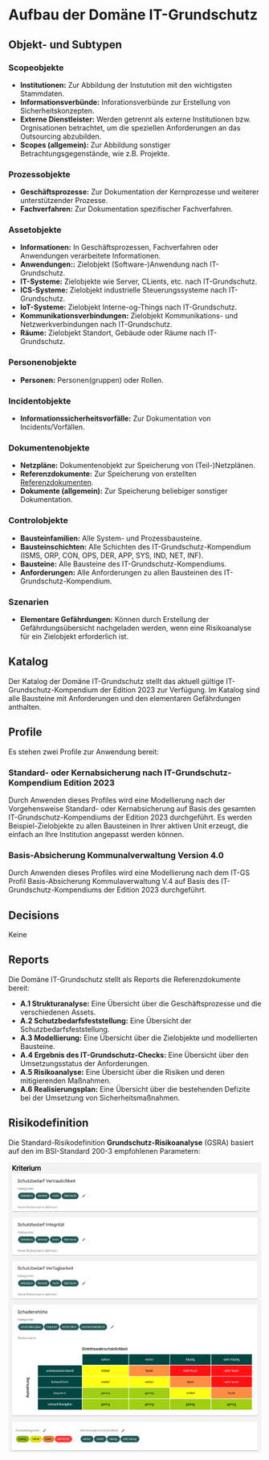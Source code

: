 # Aufbau der Domäne IT-Grundschutz

## Objekt- und Subtypen

### Scopeobjekte

- **Institutionen:** Zur Abbildung der Instutution mit den wichtigsten Stammdaten.
- **Informationsverbünde:** Inforationsverbünde zur Erstellung von Sicherheitskonzepten.
- **Externe Dienstleister:** Werden getrennt als externe Institutionen bzw. Orgnisationen betrachtet, um die speziellen Anforderungen an das Outsourcing abzubilden.
- **Scopes (allgemein):** Zur Abbildung sonstiger Betrachtungsgegenstände, wie z.B. Projekte.

### Prozessobjekte

- **Geschäftsprozesse:** Zur Dokumentation der Kernprozesse und weiterer unterstützender Prozesse.
- **Fachverfahren:** Zur Dokumentation spezifischer Fachverfahren.

### Assetobjekte

- **Informationen:** In Geschäftsprozessen, Fachverfahren oder Anwendungen verarbeitete Informationen.
- **Anwendungen::** Zielobjekt (Software-)Anwendung nach IT-Grundschutz.
- **IT-Systeme:** Zielobjekte wie Server, CLients, etc. nach IT-Grundschutz.
- **ICS-Systeme:** Zielobjekt industrielle Steuerungssysteme nach IT-Grundschutz.
- **IoT-Systeme:** Zielobjekt Interne-og-Things nach IT-Grundschutz.
- **Kommunikationsverbindungen:** Zielobjekt Kommunikations- und Netzwerkverbindungen nach IT-Grundschutz.
- **Räume:** Zielobjekt Standort, Gebäude oder Räume nach IT-Grundschutz.

### Personenobjekte

- **Personen:** Personen(gruppen) oder Rollen.

### Incidentobjekte

- **Informationssicherheitsvorfälle:** Zur Dokumentation von Incidents/Vorfällen.

### Dokumentenobjekte

- **Netzpläne:** Dokumentenobjekt zur Speicherung von (Teil-)Netzplänen.
- **Referenzdokumente:** Zur Speicherung von erstellten [Referenzdokumenten](#reports).
- **Dokumente (allgemein):** Zur Speicherung beliebiger sonstiger Dokumentation.

### Controlobjekte

- **Bausteinfamilien:** Alle System- und Prozessbausteine.
- **Bausteinschichten:** Alle Schichten des IT-Grundschutz-Kompendium (ISMS, ORP, CON, OPS, DER, APP, SYS, IND, NET, INF).
- **Bausteine:** Alle Bausteine des IT-Grundschutz-Kompendiums.
- **Anforderungen:** Alle Anforderungen zu allen Bausteinen des IT-Grundschutz-Kompendium.

### Szenarien

- **Elementare Gefährdungen:** Können durch Erstellung der Gefährdungsübersicht nachgeladen werden, wenn eine Risikoanalyse für ein Zielobjekt erforderlich ist.

## Katalog

Der Katalog der Domäne IT-Grundschutz stellt das aktuell gültige IT-Grundschutz-Kompendium der Edition 2023 zur Verfügung. Im Katalog sind alle Bausteine mit Anforderungen und den elementaren Gefährdungen anthalten.

## Profile

Es stehen zwei Profile zur Anwendung bereit:

### Standard- oder Kernabsicherung nach IT-Grundschutz-Kompendium Edition 2023

Durch Anwenden dieses Profiles wird eine Modellierung nach der Vorgehensweise Standard- oder Kernabsicherung auf Basis des gesamten IT-Grundschutz-Kompendiums der Edition 2023 durchgeführt. Es werden Beispiel-Zielobjekte zu allen Bausteinen in Ihrer aktiven Unit erzeugt, die einfach an Ihre Institution angepasst werden können.

### Basis-Absicherung Kommunalverwaltung Version 4.0

Durch Anwenden dieses Profiles wird eine Modellierung nach dem IT-GS Profil Basis-Absicherung Kommulaverwaltung V.4 auf Basis des IT-Grundschutz-Kompendiums der Edition 2023 durchgeführt.

## Decisions

Keine

## Reports

Die Domäne IT-Grundschutz stellt als Reports die Referenzdokumente bereit:

- **A.1 Strukturanalyse:** Eine Übersicht über die Geschäftsprozesse und die verschiedenen Assets.
- **A.2 Schutzbedarfsfeststellung:** Eine Übersicht der Schutzbedarfsfeststellung.
- **A.3 Modellierung:** Eine Übersicht über die Zielobjekte und modellierten Bausteine.
- **A.4 Ergebnis des IT-Grundschutz-Checks:** Eine Übersicht über den Umsetzungsstatus der Anforderungen.
- **A.5 Risikoanalyse:** Eine Übersicht über die Risiken und deren mitigierenden Maßnahmen.
- **A.6 Realisierungsplan:** Eine Übersicht über die bestehenden Defizite bei der Umsetzung von Sicherheitsmaßnahmen.

## Risikodefinition

Die Standard-Risikodefinition **Grundschutz-Risikoanalyse** (GSRA) basiert auf den im BSI-Standard 200-3 empfohlenen Parametern:

![GSRA](/assets/domain_it-gs/verinice-31_gsra.de.png)
